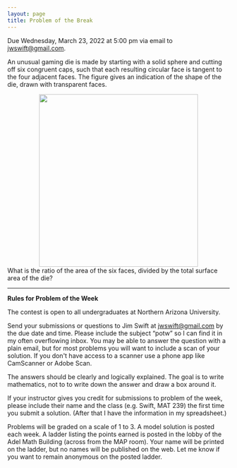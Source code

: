 ```yaml
---
layout: page
title: Problem of the Break
---
```

Due Wednesday, March 23, 2022 at 5:00 pm via email to 
<a href="mailto:jwswift@gmail.com?subject=potw" target="_blank">jwswift@gmail.com</a>.
<p>
An unusual gaming die is made by starting with a solid sphere and cutting off six 
congruent caps,
such that each resulting circular face is tangent to the four adjacent faces.  
The figure gives an indication
of the shape of the die, drawn with transparent faces.
<center>
<img src = "https://naumathstat.github.io/problem-of-the-week/files/images/2022-03-23.png" 
style="width:360px;height:391">
</center>
What is the ratio of the area of the six faces, divided by the total surface area of the die?
<hr>
<b>Rules for Problem of the Week</b>
<p>
The contest is open to all undergraduates at Northern Arizona University.
<p>
Send your submissions or questions to Jim Swift at
<a href="mailto:jwswift@gmail.com?subject=potw" target="_blank">jwswift@gmail.com</a> 
by the due date and time.
Please include the subject &ldquo;potw&rdquo; so I can find it in my often overflowing inbox.
You may be able to answer the question with a plain email, but for most problems you will want to 
include a scan of your solution.  If you don't have access to a scanner use a phone app like
CamScanner or Adobe Scan.
<p>The answers should be clearly and logically explained.  The goal is to write mathematics, not to
 to write down the answer and draw a box around it.
<p>
	If your instructor gives you credit for submissions to problem of the week, please include their name
	and the class  (e.g. Swift, MAT 239) the first time you submit a solution.  
(After that I have the information in my spreadsheet.)
</p><p>
	Problems will be graded on a scale of 1 to 3.  A model solution is posted each week.
	A ladder listing the points earned is posted in the lobby of the Adel Math Building 
	(across from the MAP room).  Your name will be printed on the ladder, but no names will be published on the web.
	Let me know if you want to remain anonymous on the posted ladder.
</p>